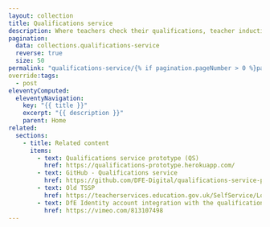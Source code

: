 ```yaml
---
layout: collection
title: Qualifications service
description: Where teachers check their qualifications, teacher induction status and download certificates. Formally known as the teacher self-service portal (TSSP)
pagination:
  data: collections.qualifications-service
  reverse: true
  size: 50
permalink: "qualifications-service/{% if pagination.pageNumber > 0 %}page/{{ pagination.pageNumber + 1 }}{% endif %}/"
override:tags:
  - post
eleventyComputed:
  eleventyNavigation:
    key: "{{ title }}"
    excerpt: "{{ description }}"
    parent: Home
related:
  sections:
    - title: Related content
      items:
        - text: Qualifications service prototype (QS)
          href: https://qualifications-prototype.herokuapp.com/  
        - text: GitHub - Qualifications service
          href: https://github.com/DFE-Digital/qualifications-service-prototype            
        - text: Old TSSP
          href: https://teacherservices.education.gov.uk/SelfService/Login
        - text: DfE Identity account integration with the qualification service (video) 
          href: https://vimeo.com/813107498       
---
```

